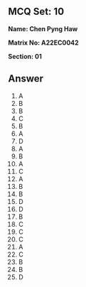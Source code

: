 ## MCQ Set: 10

**Name: Chen Pyng Haw**

**Matrix No: A22EC0042**

**Section: 01**

## Answer
1. A
2. B
3. B
4. C
5. B
6. A
7. D
8. A
9. B
10. A
11. C
12. A
13. B
14. B
15. D
16. D
17. B
18. C
19. C
20. C
21. A
22. C
23. B
24. B
25. D
    


